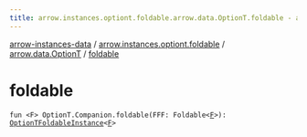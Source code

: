 ```yaml
---
title: arrow.instances.optiont.foldable.arrow.data.OptionT.foldable - arrow-instances-data
---
```


[arrow-instances-data](../../index.html) / [arrow.instances.optiont.foldable](../index.html) / [arrow.data.OptionT](index.html) / [foldable](./foldable.html)

# foldable

`fun <F> OptionT.Companion.foldable(FFF: Foldable<`[`F`](foldable.html#F)`>): `[`OptionTFoldableInstance`](../../arrow.instances/-option-t-foldable-instance/index.html)`<`[`F`](foldable.html#F)`>`